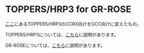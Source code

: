 # TOPPERS/HRP3 for GR-ROSE

[ここ](https://github.com/iSotEE/hrp3-rx65n-rsk)にあるTOPPERS/HRP3のCCRX向けをGCC向けに変えたもの。

TOPPERS/HRP3については、[こちら](https://www.toppers.jp/hrp3-kernel.html)に説明があります。

GR-ROSEについては、[こちら](https://www.renesas.com/jp/ja/products/gadget-renesas/boards/gr-rose)に説明があります。
